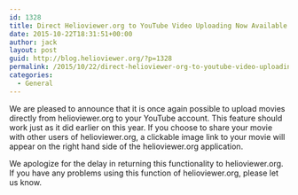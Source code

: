 ```yaml
---
id: 1328
title: Direct Helioviewer.org to YouTube Video Uploading Now Available
date: 2015-10-22T18:31:51+00:00
author: jack
layout: post
guid: http://blog.helioviewer.org/?p=1328
permalink: /2015/10/22/direct-helioviewer-org-to-youtube-video-uploading-now-available/
categories:
  - General
---
```

We are pleased to announce that it is once again possible to upload movies directly from helioviewer.org to your YouTube account. This feature should work just as it did earlier on this year. If you choose to share your movie with other users of helioviewer.org, a clickable image link to your movie will appear on the right hand side of the helioviewer.org application.

We apologize for the delay in returning this functionality to helioviewer.org. If you have any problems using this function of helioviewer.org, please let us know.

